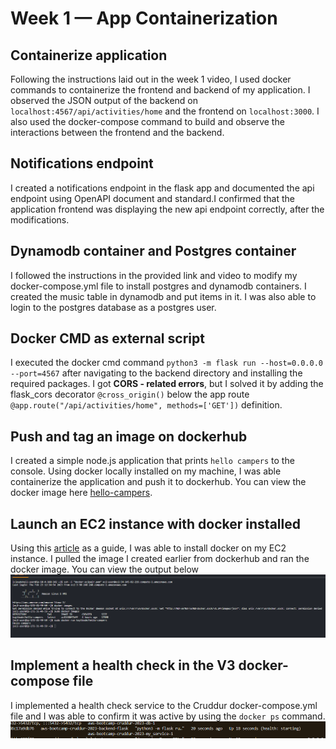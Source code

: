 # Week 1 — App Containerization

## Containerize application

Following the instructions laid out in the week 1 video, I used docker commands to containerize the frontend 
and backend of my application. I observed the JSON output of the backend on `localhost:4567/api/activities/home` 
and the frontend on `localhost:3000`. I also used the docker-compose command to build and observe the interactions 
between the frontend and the backend.

## Notifications endpoint

I created a notifications endpoint in the flask app and documented the api endpoint using OpenAPI document
and standard.I confirmed that the application frontend was displaying the new api endpoint correctly, after the 
modifications.

## Dynamodb container and Postgres container

I followed the instructions in the provided link and video to modify my docker-compose.yml file to install 
postgres and dynamodb containers. I created the music table in dynamodb and put items in it. I was also able to 
login to the postgres database as a postgres user.

## Docker CMD as external script

I executed the docker cmd command `python3 -m flask run --host=0.0.0.0 --port=4567` after navigating to the backend
directory and installing the required packages. I got **CORS - related errors**, but I solved it by adding the 
flask_cors decorator `@cross_origin()` below the app route `@app.route("/api/activities/home", methods=['GET'])` definition.

## Push and tag an image on dockerhub

I created a simple node.js application that prints `hello campers` to the console. Using docker locally installed on my
machine, I was able containerize the application and push it to dockerhub. You can view the docker image here 
[hello-campers](https://hub.docker.com/r/kaytbode/hello-campers).

## Launch an EC2 instance with docker installed

Using this [article](https://docs.aws.amazon.com/AmazonECS/latest/developerguide/create-container-image.html#create-container-image-install-docker)
as a guide, I was able to install docker on my EC2 instance. I pulled the image I created earlier from dockerhub
and ran the docker image. You can view the output below ![docker output on ec2 instance](https://github.com/Kaytbode/aws-bootcamp-cruddur-2023/blob/main/journal/ec2%20docker.png)

## Implement a health check in the V3 docker-compose file

I implemented a health check service to the Cruddur docker-compose.yml file and I was able to confirm it was active by using
the `docker ps` command. ![health check ](https://github.com/Kaytbode/aws-bootcamp-cruddur-2023/blob/main/journal/health-check.png)
